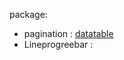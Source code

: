 package:

- pagination : <a href="//cdn.datatables.net/2.0.0/css/dataTables.dataTables.min.css"> datatable </a>
- Lineprogreebar : <a href="https://kingrayhan.github.io/LineProgressbar/installation.html"> </a>
